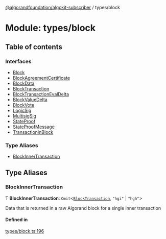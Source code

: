 [@algorandfoundation/algokit-subscriber](../README.md) / types/block

# Module: types/block

## Table of contents

### Interfaces

- [Block](../interfaces/types_block.Block.md)
- [BlockAgreementCertificate](../interfaces/types_block.BlockAgreementCertificate.md)
- [BlockData](../interfaces/types_block.BlockData.md)
- [BlockTransaction](../interfaces/types_block.BlockTransaction.md)
- [BlockTransactionEvalDelta](../interfaces/types_block.BlockTransactionEvalDelta.md)
- [BlockValueDelta](../interfaces/types_block.BlockValueDelta.md)
- [BlockVote](../interfaces/types_block.BlockVote.md)
- [LogicSig](../interfaces/types_block.LogicSig.md)
- [MultisigSig](../interfaces/types_block.MultisigSig.md)
- [StateProof](../interfaces/types_block.StateProof.md)
- [StateProofMessage](../interfaces/types_block.StateProofMessage.md)
- [TransactionInBlock](../interfaces/types_block.TransactionInBlock.md)

### Type Aliases

- [BlockInnerTransaction](types_block.md#blockinnertransaction)

## Type Aliases

### BlockInnerTransaction

Ƭ **BlockInnerTransaction**: `Omit`\<[`BlockTransaction`](../interfaces/types_block.BlockTransaction.md), ``"hgi"`` \| ``"hgh"``\>

Data that is returned in a raw Algorand block for a single inner transaction

#### Defined in

[types/block.ts:196](https://github.com/negar-abbasi/algokit-subscriber-ts/blob/main/src/types/block.ts#L196)
